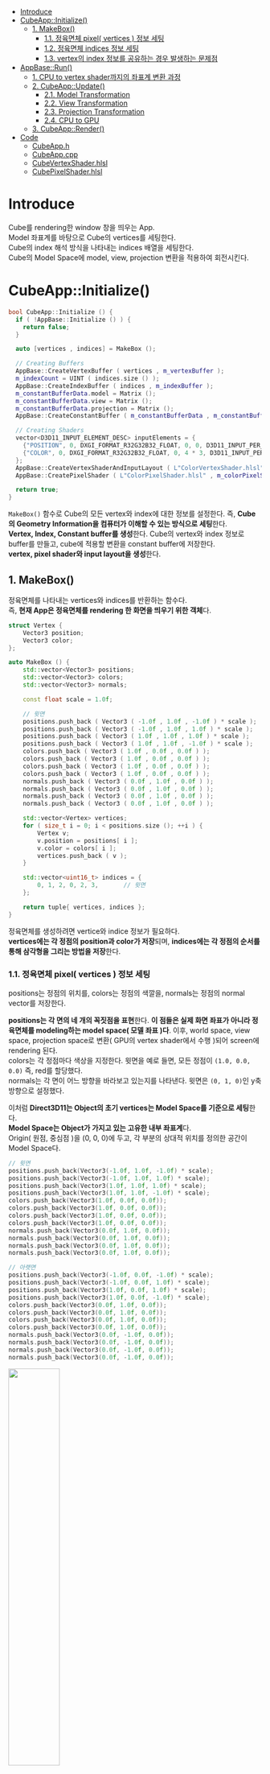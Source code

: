 - [Introduce](#introduce)
- [CubeApp::Initialize()](#cubeappinitialize)
  - [1. MakeBox()](#1-makebox)
    - [1.1. 정육면체 pixel( vertices ) 정보 세팅](#11-정육면체-pixel-vertices--정보-세팅)
    - [1.2. 정육면체 indices 정보 세팅](#12-정육면체-indices-정보-세팅)
    - [1.3. vertex의 index 정보를 공유하는 경우 발생하는 문제점](#13-vertex의-index-정보를-공유하는-경우-발생하는-문제점)
- [AppBase::Run()](#appbaserun)
  - [1. CPU to vertex shader까지의 좌표계 변환 과정](#1-cpu-to-vertex-shader까지의-좌표계-변환-과정)
  - [2. CubeApp::Update()](#2-cubeappupdate)
    - [2.1. Model Transformation](#21-model-transformation)
    - [2.2. View Transformation](#22-view-transformation)
    - [2.3. Projection Transformation](#23-projection-transformation)
    - [2.4. CPU to GPU](#24-cpu-to-gpu)
  - [3. CubeApp::Render()](#3-cubeapprender)
- [Code](#code)
  - [CubeApp.h](#cubeapph)
  - [CubeApp.cpp](#cubeappcpp)
  - [CubeVertexShader.hlsl](#cubevertexshaderhlsl)
  - [CubePixelShader.hlsl](#cubepixelshaderhlsl)

# Introduce
Cube를 rendering한 window 창을 띄우는 App.   
Model 좌표계를 바탕으로 Cube의 vertices를 세팅한다.   
Cube의 index 해석 방식을 나타내는 indices 배열을 세팅한다.   
Cube의 Model Space에 model, view, projection 변환을 적용하여 회전시킨다.   

# CubeApp::Initialize()
```cpp
bool CubeApp::Initialize () {
  if ( !AppBase::Initialize () ) {
    return false;
  }

  auto [vertices , indices] = MakeBox ();

  // Creating Buffers
  AppBase::CreateVertexBuffer ( vertices , m_vertexBuffer );
  m_indexCount = UINT ( indices.size () );
  AppBase::CreateIndexBuffer ( indices , m_indexBuffer );
  m_constantBufferData.model = Matrix ();
  m_constantBufferData.view = Matrix ();
  m_constantBufferData.projection = Matrix ();
  AppBase::CreateConstantBuffer ( m_constantBufferData , m_constantBuffer );

  // Creating Shaders
  vector<D3D11_INPUT_ELEMENT_DESC> inputElements = {
    {"POSITION", 0, DXGI_FORMAT_R32G32B32_FLOAT, 0, 0, D3D11_INPUT_PER_VERTEX_DATA, 0},
    {"COLOR", 0, DXGI_FORMAT_R32G32B32_FLOAT, 0, 4 * 3, D3D11_INPUT_PER_VERTEX_DATA, 0},
  };
  AppBase::CreateVertexShaderAndInputLayout ( L"ColorVertexShader.hlsl" , inputElements , m_colorVertexShader , m_colorInputLayout );
  AppBase::CreatePixelShader ( L"ColorPixelShader.hlsl" , m_colorPixelShader );

  return true;
}
```
`MakeBox()` 함수로 Cube의 모든 vertex와 index에 대한 정보를 설정한다. 즉, **Cube의 Geometry Information을 컴퓨터가 이해할 수 있는 방식으로 세팅**한다.   
**Vertex, Index, Constant buffer를 생성**한다. Cube의 vertex와 index 정보로 buffer를 만들고, cube에 적용할 변환을 constant buffer에 저장한다.   
**vertex, pixel shader와 input layout을 생성**한다.   

## 1. MakeBox()
정육면체를 나타내는 vertices와 indices를 반환하는 함수다.   
즉, **현재 App은 정육면체를 rendering 한 화면을 띄우기 위한 객체**다.   
```cpp
struct Vertex {
	Vector3 position;
	Vector3 color;
};

auto MakeBox () {
	std::vector<Vector3> positions;
	std::vector<Vector3> colors;
	std::vector<Vector3> normals;

	const float scale = 1.0f;

	// 윗면
	positions.push_back ( Vector3 ( -1.0f , 1.0f , -1.0f ) * scale );
	positions.push_back ( Vector3 ( -1.0f , 1.0f , 1.0f ) * scale );
	positions.push_back ( Vector3 ( 1.0f , 1.0f , 1.0f ) * scale );
	positions.push_back ( Vector3 ( 1.0f , 1.0f , -1.0f ) * scale );
	colors.push_back ( Vector3 ( 1.0f , 0.0f , 0.0f ) );
	colors.push_back ( Vector3 ( 1.0f , 0.0f , 0.0f ) );
	colors.push_back ( Vector3 ( 1.0f , 0.0f , 0.0f ) );
	colors.push_back ( Vector3 ( 1.0f , 0.0f , 0.0f ) );
	normals.push_back ( Vector3 ( 0.0f , 1.0f , 0.0f ) );
	normals.push_back ( Vector3 ( 0.0f , 1.0f , 0.0f ) );
	normals.push_back ( Vector3 ( 0.0f , 1.0f , 0.0f ) );
	normals.push_back ( Vector3 ( 0.0f , 1.0f , 0.0f ) );

	std::vector<Vertex> vertices;
	for ( size_t i = 0; i < positions.size (); ++i ) {
		Vertex v;
		v.position = positions[ i ];
		v.color = colors[ i ];
		vertices.push_back ( v );
	}

	std::vector<uint16_t> indices = {
		0, 1, 2, 0, 2, 3,		// 윗면
	};

	return tuple{ vertices, indices };
}
```
정육면체를 생성하려면 vertice와 indice 정보가 필요하다.   
**vertices에는 각 정점의 position과 color가 저장**되며, **indices에는 각 정점의 순서를 통해 삼각형을 그리는 방법을 저장**한다.   

### 1.1. 정육면체 pixel( vertices ) 정보 세팅
positions는 정점의 위치를, colors는 정점의 색깔을, normals는 정점의 normal vector를 저장한다.   

**positions는 각 면의 네 개의 꼭짓점을 표현**한다. **이 점들은 실제 화면 좌표가 아니라 정육면체를 modeling하는 model space( 모델 좌표 )다**. 이후, world space, view space, projection space로 변환( GPU의 vertex shader에서 수행 )되어 screen에 rendering 된다.   
colors는 각 정점마다 색상을 지정한다. 윗면을 예로 들면, 모든 정점이 `(1.0, 0.0, 0.0)` 즉, red를 할당했다.   
normals는 각 면이 어느 방향을 바라보고 있는지를 나타낸다. 윗면은 `(0, 1, 0)`인 y축 방향으로 설정했다.   

이처럼 **Direct3D11는 Object의 초기 vertices는 Model Space를 기준으로 세팅**한다.   
**Model Space는 Object가 가지고 있는 고유한 내부 좌표계**다.   
Origin( 원점, 중심점 )을 (0, 0, 0)에 두고, 각 부분의 상대적 위치를 정의한 공간이 Model Space다.   


```cpp
// 윗면
positions.push_back(Vector3(-1.0f, 1.0f, -1.0f) * scale);
positions.push_back(Vector3(-1.0f, 1.0f, 1.0f) * scale);
positions.push_back(Vector3(1.0f, 1.0f, 1.0f) * scale);
positions.push_back(Vector3(1.0f, 1.0f, -1.0f) * scale);
colors.push_back(Vector3(1.0f, 0.0f, 0.0f));
colors.push_back(Vector3(1.0f, 0.0f, 0.0f));
colors.push_back(Vector3(1.0f, 0.0f, 0.0f));
colors.push_back(Vector3(1.0f, 0.0f, 0.0f));
normals.push_back(Vector3(0.0f, 1.0f, 0.0f));
normals.push_back(Vector3(0.0f, 1.0f, 0.0f));
normals.push_back(Vector3(0.0f, 1.0f, 0.0f));
normals.push_back(Vector3(0.0f, 1.0f, 0.0f));

// 아랫면
positions.push_back(Vector3(-1.0f, 0.0f, -1.0f) * scale);
positions.push_back(Vector3(-1.0f, 0.0f, 1.0f) * scale);
positions.push_back(Vector3(1.0f, 0.0f, 1.0f) * scale);
positions.push_back(Vector3(1.0f, 0.0f, -1.0f) * scale);
colors.push_back(Vector3(0.0f, 1.0f, 0.0f));
colors.push_back(Vector3(0.0f, 1.0f, 0.0f));
colors.push_back(Vector3(0.0f, 1.0f, 0.0f));
colors.push_back(Vector3(0.0f, 1.0f, 0.0f));
normals.push_back(Vector3(0.0f, -1.0f, 0.0f));
normals.push_back(Vector3(0.0f, -1.0f, 0.0f));
normals.push_back(Vector3(0.0f, -1.0f, 0.0f));
normals.push_back(Vector3(0.0f, -1.0f, 0.0f));
```
<div>
  <img src="Images/Initialization/DrawVerticeIndice.jpg" width="45%" />
</div>

종이로 직접 그리면 정점 정보들을 쉽게 알 수 있다.   

### 1.2. 정육면체 indices 정보 세팅
**graphics pipeline에서 primitives를 triangle로 사용하기 때문에, 하나의 사각형을 두 개의 삼각형으로 나누어 표현**한다.   

예를 들면, 윗면을 rendering 하려면 두 개의 삼각형을 이루는 정점의 index를 담는다. `(0, 1, 2)`와 `(0, 2, 3)`으로 두 개의 삼각형을 정의했다.   
rasterizer state에서 `FrontCounterClockWise`를 `FALSE`로 설정하여 삼각형의 앞면을 판단했다.   
정점들이 clock-wise 방향으로 나열된다면, 앞면으로 간주한다.   



### 1.3. vertex의 index 정보를 공유하는 경우 발생하는 문제점
```cpp
vector<uint16_t> indices = {
    0,  1,  2,  0,  2,  3,  // 윗면
    4, 5, 6, 4, 6, 7, // 아랫면
    0, 3, 7, 0, 7, 4, // 앞면
    1, 2, 6, 1, 6, 5, // 뒷면
};
```
vertex의 index 정보를 공유하면 중복되는 정점을 줄여서 메모리 효율을 높일 수 있다.   

![alt text](Images/Initialization/SharedVertices.png)   

하지만 indices에서 정점들을 공유하고 있기 때문에, 윗면과 아랫면의 정점들에 대한 색상 정보가 저장된 후, 다른 면들의 색상 정보는 적용되지 않고 보간( interpolation )을 통해 표현된다.   
즉, **정점 index를 재사용함으로써 색상이 겹치는 문제가 발생**한다.   

![alt text](Images/Initialization/SeparateVertices.png)   

```cpp
vector<uint16_t> indices = {
    0,  1,  2,  0,  2,  3,  // 윗면
    4, 5, 6, 4, 6, 7, // 아랫면
    8, 9, 10, 8, 10, 11, // 앞면
    12, 13, 14, 12, 14, 15, // 뒷면
};
```
각 면을 다른 색상으로 지정하려면, **각 면마다 정점을 별도로 지정하여 정점 공유를 피해야 한다**.   


# AppBase::Run()
모든 자식 Apps는 해당 함수에 맞춰서 구현해야 한다.   
`UpdateGUI()`, `Update()`, `Render()`는 자식 App에서 구현한다.   

`UpdateGUI()`는 [MainLoop.md](/Note/AppFramework/2_MainLoop.md/#21-imgui)를 참고한다.   

## 1. CPU to vertex shader까지의 좌표계 변환 과정
vertex에 대한 변환은 GPU의 shader가 담당하기 때문에 **`positions`의 좌표는 추가적인 변환( model, view, projection )이 없으면 Model Space를 의미**한다.   
Model Space에 vertex shader에서 변환을 적용하는데,   

**model( world ) matrix로 world space( scene에 배치되는 위치와 크기 )**   
**view matrix로 view space( camera 시점 )**   
**projection matrix로 projection( clip ) space( perspective 또는 orthographic 적용한 결과 )**   

로 좌표계를 변환하여 pipeline에 반환한다.   

## 2. CubeApp::Update()
매 프레임마다 model이 어떻게 변하는지 구현한다.   
constant buffer는 dynamic으로 세팅했기 때문에 매 프레임마다 변하는 내용을 CPU에서 GPU로 넘겨줄 수 있도록 준비했다.   
**일반적으로 물체가 어떻게 움직일지는 CPU에서 계산하고, 변환과 관련된 행렬들을 constant buffer로 GPU에게 보낸다**.   
GPU에는 Shader Program이 존재하고, 이러한 program이 constant buffer를 이용하여 물체를 변환시킨다.   
```cpp
void CubeApp::Update ( float dt ) {
  static float rot = 0.0f;
  rot += dt;

  // model 및 view 변환
  m_constantBufferData.model = Matrix::CreateScale ( 0.5f ) * Matrix::CreateRotationY ( rot ) *
    Matrix::CreateTranslation ( Vector3 ( 0.0f , -0.3f , 1.0f ) );
  m_constantBufferData.model = m_constantBufferData.model.Transpose ();

  using namespace DirectX;
  m_constantBufferData.view = XMMatrixLookAtLH ( { 0.0f, 0.0f, -1.0f } , { 0.0f, 0.0f, 1.0f } , { 0.0f, 1.0f, 0.0f } );
  m_constantBufferData.view = m_constantBufferData.view.Transpose ();

  // projection
  const float aspect = AppBase::GetAspectRatio ();
  if ( m_usePerspectiveProjection ) {
    const float fovAngleY = 70.0f * XM_PI / 180.0f;
    m_constantBufferData.projection = XMMatrixPerspectiveFovLH ( fovAngleY , aspect , 0.01f , 100.0f );
  }
  else {
    m_constantBufferData.projection = XMMatrixOrthographicOffCenterLH ( -aspect , aspect , -1.0f , 1.0f , 0.1f , 10.0f );
  }
  m_constantBufferData.projection = m_constantBufferData.projection.Transpose ();

  // constant를 CPU에서 GPU로 복사
  AppBase::UpdateBuffer ( m_constantBufferData , m_constantBuffer );
}
```
매 프레임마다 Cube가 y축을 기준으로 회전한다.   
**GPU는 Shader Program( hlsl )을 사용하기 때문에 SimpleMath의 Matrix 결과를 `Transpose()`로 변환**해야 한다.   

### 2.1. Model Transformation
Model Space를 World Space로 변환한다.   

**DirectX는 Left-Coordinates를 채택하고, DirectXSimpleMath는 Row-major Matrix를 사용**한다.   
따라서 `Matrix::Create{  }`를 사용하면 row-major matrix를 생성한다.   
**하지만 HLSL Shader는 Column-major Matrix를 사용**하기 때문에 SimpleMath의 결과를 GPU로 보내기 전에 `Transpose()`로 변환한다. **Shader는 GPU에서 동작하는 프로그램임을 명심**하자.   

### 2.2. View Transformation
World Space를 View Space로 변환한다.   

view( 시점 )를 변환하는 TIP이 있다.   
model이 왼쪽으로 한 걸음 움직인다는 것은 나머지 세상이 오른쪽으로 살짝 이동한다는 것과 같다.   
실제 세상에선 지구를 움직일 수 없지만, 가상 세계에선 가능하다.   
여기서 `XMMatrixLookAtLH()`를 이용해서 현재 시점을 지정한다.   

### 2.3. Projection Transformation
View Space를 Clip( Projection ) Space로 변환한다.   

[projection image](https://glumpy.readthedocs.io/en/latest/tutorial/cube-ugly.html)   

<img src="Images/CubeApp/Projection.png" width=80% />   

```cpp
// Cube.h
protected:
  bool m_usePerspectiveProjection = true;
```
**perspective projection과 orthographic projection을 사용할 때의 projection을 결정**한다.   

### 2.4. CPU to GPU
앞에서 생성한 constant buffer와 관련된 데이터를 GPU로 보낸다.   

## 3. CubeApp::Render()
Graphics Pipeline을 이용하기 위해 rendering 관련 세팅을 준비한다.   
```cpp
void CubeApp::Render () {
  // Graphics Pipeline을 이용하여 Rendering한다.
  // IA, VS, PS, RS, OM stage가 존재한다.
  // 함수 실행 순서와 Pipeline 순서와 동일하지 않다.
  
  // RS: Rasterization Stage( 3D coordinates(world) -> 2D coordinates(screen) )
  m_devcon->RSSetViewports ( 1 , &m_viewport );

  // 매 프레임마다 이전 프레임을 지운다.
  // render target은 2차원 배열( 화면 )값이므로 이를 clear color 값으로 채운다.
  float clearColor[ 4 ] = { 0.0f, 0.0f, 0.0f, 1.0f };
  m_devcon->ClearRenderTargetView ( m_renderTargetView.Get () , clearColor );
  m_devcon->ClearDepthStencilView ( m_depthStencilView.Get () ,
    D3D11_CLEAR_DEPTH | D3D11_CLEAR_STENCIL , 1.0f , 0 );

  // OM: Output-Merger Stage
  // m_devcon->OMSetRenderTargets ( 1 , m_renderTargetView.GetAddressOf () , nullptr ); DepthBuffer 사용X
  m_devcon->OMSetRenderTargets ( 1 , m_renderTargetView.GetAddressOf () , m_depthStencilView.Get () );
  m_devcon->OMSetDepthStencilState ( m_depthStencilState.Get () , 0 );

  // 어떤 shader를 사용할지
  m_devcon->VSSetShader ( m_colorVertexShader.Get () , 0 , 0 );
  m_devcon->VSSetConstantBuffers ( 0 , 1 , m_constantBuffer.GetAddressOf () ); // VS에서 사용할 cb를 선택
  m_devcon->PSSetShader ( m_colorPixelShader.Get () , 0 , 0 );

  // RS에서 어떤 state를 사용할지
  m_devcon->RSSetState ( m_rasterizerState.Get () );

  // vertex, index buffer 설정
  UINT stride = sizeof ( Vertex );
  UINT offset = 0;
  m_devcon->IASetInputLayout ( m_colorInputLayout.Get () );
  m_devcon->IASetVertexBuffers ( 0 , 1 , m_vertexBuffer.GetAddressOf () , &stride , &offset );
  m_devcon->IASetIndexBuffer ( m_indexBuffer.Get () , DXGI_FORMAT_R16_UINT , 0 );
  m_devcon->IASetPrimitiveTopology ( D3D11_PRIMITIVE_TOPOLOGY_TRIANGLELIST );

  // Rendering 준비가 완료되면, GPU가 Rendering을 시작
  m_devcon->DrawIndexed ( m_indexCount , 0 , 0 );
}
```

# Code
## CubeApp.h
```cpp
#pragma once

#include <algorithm>
#include <memory>

#include "AppBase.h"

namespace pt {

class CubeApp : public AppBase {
public:
	CubeApp ();

	virtual bool Initialize () override;
	virtual void UpdateGUI () override;
	virtual void Update ( float dt ) override;
	virtual void Render () override;

protected:
	ComPtr<ID3D11VertexShader> m_colorVertexShader;
	ComPtr<ID3D11PixelShader> m_colorPixelShader;
	ComPtr<ID3D11InputLayout> m_colorInputLayout;

	ComPtr<ID3D11Buffer> m_vertexBuffer;
	ComPtr<ID3D11Buffer> m_indexBuffer;
	ComPtr<ID3D11Buffer> m_constantBuffer;
	UINT m_indexCount;

	ModelViewProjectionConstantBuffer m_constantBufferData;

	bool m_usePerspectiveProjection = true;
};
}	// namespace pt
```
## CubeApp.cpp
```cpp
#include "CubeApp.h"

#include <tuple>

namespace pt {

using namespace std;

auto MakeBox () {

  vector<Vector3> positions;
  vector<Vector3> colors;
  vector<Vector3> normals;

  const float scale = 1.0f;

  // 윗면
  positions.push_back ( Vector3 ( -1.0f , 1.0f , -1.0f ) * scale );
  positions.push_back ( Vector3 ( -1.0f , 1.0f , 1.0f ) * scale );
  positions.push_back ( Vector3 ( 1.0f , 1.0f , 1.0f ) * scale );
  positions.push_back ( Vector3 ( 1.0f , 1.0f , -1.0f ) * scale );
  colors.push_back ( Vector3 ( 1.0f , 0.0f , 0.0f ) );
  colors.push_back ( Vector3 ( 1.0f , 0.0f , 0.0f ) );
  colors.push_back ( Vector3 ( 1.0f , 0.0f , 0.0f ) );
  colors.push_back ( Vector3 ( 1.0f , 0.0f , 0.0f ) );
  normals.push_back ( Vector3 ( 0.0f , 1.0f , 0.0f ) );
  normals.push_back ( Vector3 ( 0.0f , 1.0f , 0.0f ) );
  normals.push_back ( Vector3 ( 0.0f , 1.0f , 0.0f ) );
  normals.push_back ( Vector3 ( 0.0f , 1.0f , 0.0f ) );

  // 아랫면
  positions.push_back ( Vector3 ( -1.0f , 0.0f , -1.0f ) * scale );
  positions.push_back ( Vector3 ( -1.0f , 0.0f , 1.0f ) * scale );
  positions.push_back ( Vector3 ( 1.0f , 0.0f , 1.0f ) * scale );
  positions.push_back ( Vector3 ( 1.0f , 0.0f , -1.0f ) * scale );
  colors.push_back ( Vector3 ( 0.0f , 1.0f , 0.0f ) );
  colors.push_back ( Vector3 ( 0.0f , 1.0f , 0.0f ) );
  colors.push_back ( Vector3 ( 0.0f , 1.0f , 0.0f ) );
  colors.push_back ( Vector3 ( 0.0f , 1.0f , 0.0f ) );
  normals.push_back ( Vector3 ( 0.0f , -1.0f , 0.0f ) );
  normals.push_back ( Vector3 ( 0.0f , -1.0f , 0.0f ) );
  normals.push_back ( Vector3 ( 0.0f , -1.0f , 0.0f ) );
  normals.push_back ( Vector3 ( 0.0f , -1.0f , 0.0f ) );

  // 앞면
  positions.push_back ( Vector3 ( -1.0f , 1.0f , -1.0f ) * scale );
  positions.push_back ( Vector3 ( 1.0f , 1.0f , -1.0f ) * scale );
  positions.push_back ( Vector3 ( 1.0f , 0.0f , -1.0f ) * scale );
  positions.push_back ( Vector3 ( -1.0f , 0.0f , -1.0f ) * scale );
  colors.push_back ( Vector3 ( 0.0f , 0.0f , 1.0f ) );
  colors.push_back ( Vector3 ( 0.0f , 0.0f , 1.0f ) );
  colors.push_back ( Vector3 ( 0.0f , 0.0f , 1.0f ) );
  colors.push_back ( Vector3 ( 0.0f , 0.0f , 1.0f ) );
  normals.push_back ( Vector3 ( 0.0f , 0.0f , -1.0f ) );
  normals.push_back ( Vector3 ( 0.0f , 0.0f , -1.0f ) );
  normals.push_back ( Vector3 ( 0.0f , 0.0f , -1.0f ) );
  normals.push_back ( Vector3 ( 0.0f , 0.0f , -1.0f ) );


  // 뒷면
  positions.push_back ( Vector3 ( -1.0f , 1.0f , 1.0f ) * scale );
  positions.push_back ( Vector3 ( 1.0f , 1.0f , 1.0f ) * scale );
  positions.push_back ( Vector3 ( 1.0f , 0.0f , 1.0f ) * scale );
  positions.push_back ( Vector3 ( -1.0f , 0.0f , 1.0f ) * scale );
  colors.push_back ( Vector3 ( 0.5f , 0.0f , 0.0f ) );
  colors.push_back ( Vector3 ( 0.5f , 0.0f , 0.0f ) );
  colors.push_back ( Vector3 ( 0.5f , 0.0f , 0.0f ) );
  colors.push_back ( Vector3 ( 0.5f , 0.0f , 0.0f ) );
  normals.push_back ( Vector3 ( 0.0f , 0.0f , 1.0f ) );
  normals.push_back ( Vector3 ( 0.0f , 0.0f , 1.0f ) );
  normals.push_back ( Vector3 ( 0.0f , 0.0f , 1.0f ) );
  normals.push_back ( Vector3 ( 0.0f , 0.0f , 1.0f ) );

  // 왼쪽
  positions.push_back ( Vector3 ( 1.0f , 1.0f , -1.0f ) * scale );
  positions.push_back ( Vector3 ( 1.0f , 1.0f , 1.0f ) * scale );
  positions.push_back ( Vector3 ( 1.0f , 0.0f , 1.0f ) * scale );
  positions.push_back ( Vector3 ( 1.0f , 0.0f , -1.0f ) * scale );
  colors.push_back ( Vector3 ( 0.0f , 0.5f , 0.25f ) );
  colors.push_back ( Vector3 ( 0.0f , 0.5f , 0.25f ) );
  colors.push_back ( Vector3 ( 0.0f , 0.5f , 0.25f ) );
  colors.push_back ( Vector3 ( 0.0f , 0.5f , 0.25f ) );
  normals.push_back ( Vector3 ( 1.0f , 0.0f , 0.0f ) );
  normals.push_back ( Vector3 ( 1.0f , 0.0f , 0.0f ) );
  normals.push_back ( Vector3 ( 1.0f , 0.0f , 0.0f ) );
  normals.push_back ( Vector3 ( 1.0f , 0.0f , 0.0f ) );

  // 오른쪽
  positions.push_back ( Vector3 ( -1.0f , 1.0f , 1.0f ) * scale );
  positions.push_back ( Vector3 ( -1.0f , 1.0f , -1.0f ) * scale );
  positions.push_back ( Vector3 ( -1.0f , 0.0f , -1.0f ) * scale );
  positions.push_back ( Vector3 ( -1.0f , 0.0f , 1.0f ) * scale );
  colors.push_back ( Vector3 ( 0.0f , 0.0f , 0.25f ) );
  colors.push_back ( Vector3 ( 0.0f , 0.0f , 0.25f ) );
  colors.push_back ( Vector3 ( 0.0f , 0.0f , 0.25f ) );
  colors.push_back ( Vector3 ( 0.0f , 0.0f , 0.25f ) );
  normals.push_back ( Vector3 ( -1.0f , 0.0f , 0.0f ) );
  normals.push_back ( Vector3 ( -1.0f , 0.0f , 0.0f ) );
  normals.push_back ( Vector3 ( -1.0f , 0.0f , 0.0f ) );
  normals.push_back ( Vector3 ( -1.0f , 0.0f , 0.0f ) );

  vector<Vertex> vertices;
  for ( size_t i = 0; i < positions.size (); i++ ) {
    Vertex v;
    v.position = positions[ i ];
    v.color = colors[ i ];
    vertices.push_back ( v );
  }

  vector<uint16_t> indices = {
      0,  1,  2,  0,  2,  3,  // 윗면
      4, 5, 6, 4, 6, 7, // 아랫면
      8, 9, 10, 8, 10, 11, // 앞면
      12, 13, 14, 12, 14, 15, // 뒷면
      16, 17, 18, 16, 18, 19, // 왼쪽
      20, 21, 22, 20, 22, 23, // 오른쪽
  };

  return tuple{ vertices, indices };
}

CubeApp::CubeApp () : AppBase () , m_indexCount ( 0 ) {}

bool CubeApp::Initialize () {
  if ( !AppBase::Initialize () ) {
    return false;
  }

  auto [vertices , indices] = MakeBox ();

  // Creating Buffers
  AppBase::CreateVertexBuffer ( vertices , m_vertexBuffer );
  m_indexCount = UINT ( indices.size () );
  AppBase::CreateIndexBuffer ( indices , m_indexBuffer );
  m_constantBufferData.model = Matrix ();
  m_constantBufferData.view = Matrix ();
  m_constantBufferData.projection = Matrix ();
  AppBase::CreateConstantBuffer ( m_constantBufferData , m_constantBuffer );

  // Creating Shaders
  vector<D3D11_INPUT_ELEMENT_DESC> inputElements = {
    {"POSITION", 0, DXGI_FORMAT_R32G32B32_FLOAT, 0, 0, D3D11_INPUT_PER_VERTEX_DATA, 0},
    {"COLOR", 0, DXGI_FORMAT_R32G32B32_FLOAT, 0, 4 * 3, D3D11_INPUT_PER_VERTEX_DATA, 0},
  };
  AppBase::CreateVertexShaderAndInputLayout ( L"CubeVertexShader.hlsl" , inputElements , m_colorVertexShader , m_colorInputLayout );
  AppBase::CreatePixelShader ( L"CubePixelShader.hlsl" , m_colorPixelShader );

  return true;
}

void CubeApp::UpdateGUI () {
  ImGui::Checkbox ( "usePerspectiveProjection" , &m_usePerspectiveProjection );
}

void CubeApp::Update ( float dt )
{
  // 시간이 흐르면서 Cube를 회전시킨다.
  static float rot = 0.0f;
  rot += dt;

  // model 및 view 변환
  m_constantBufferData.model = Matrix::CreateScale ( 0.5f ) * Matrix::CreateRotationY ( rot ) *
    Matrix::CreateTranslation ( Vector3 ( 0.0f , -0.3f , 1.0f ) );
  m_constantBufferData.model = m_constantBufferData.model.Transpose ();

  using namespace DirectX;
  m_constantBufferData.view = XMMatrixLookAtLH ( { 0.0f, 1.0f, -1.0f } , { 0.0f, 0.0f, 1.0f } , { 0.0f, 1.0f, 0.0f } );
  m_constantBufferData.view = m_constantBufferData.view.Transpose ();

  // projection
  const float aspect = AppBase::GetAspectRatio ();
  if ( m_usePerspectiveProjection ) {
    const float fovAngleY = 70.0f * XM_PI / 180.0f;
    m_constantBufferData.projection = XMMatrixPerspectiveFovLH ( fovAngleY , aspect , 0.01f , 100.0f );
  }
  else {
    m_constantBufferData.projection = XMMatrixOrthographicOffCenterLH ( -aspect , aspect , -1.0f , 1.0f , 0.1f , 10.0f );
  }
  m_constantBufferData.projection = m_constantBufferData.projection.Transpose ();

  // constant를 CPU에서 GPU로 복사
  AppBase::UpdateBuffer ( m_constantBufferData , m_constantBuffer );
}

void CubeApp::Render ()
{
  // Graphics Pipeline을 이용하여 Rendering한다.
  // IA, VS, PS, RS, OM stage가 존재한다.
  // 함수 실행 순서와 Pipeline 순서와 동일하지 않다.
  
  // RS: Rasterization Stage( 3D coordinates(world) -> 2D coordinates(screen) )
  m_devcon->RSSetViewports ( 1 , &m_viewport );

  // 매 프레임마다 이전 프레임을 지운다.
  // render target은 2차원 배열( 화면 )값이므로 이를 clear color 값으로 채운다.
  float clearColor[ 4 ] = { 0.0f, 0.0f, 0.0f, 1.0f };
  m_devcon->ClearRenderTargetView ( m_renderTargetView.Get () , clearColor );
  m_devcon->ClearDepthStencilView ( m_depthStencilView.Get () ,
    D3D11_CLEAR_DEPTH | D3D11_CLEAR_STENCIL , 1.0f , 0 );

  // OM: Output-Merger Stage
  // m_devcon->OMSetRenderTargets ( 1 , m_renderTargetView.GetAddressOf () , nullptr ); DepthBuffer 사용X
  m_devcon->OMSetRenderTargets ( 1 , m_renderTargetView.GetAddressOf () , m_depthStencilView.Get () );
  m_devcon->OMSetDepthStencilState ( m_depthStencilState.Get () , 0 );

  // 어떤 shader를 사용할지
  m_devcon->VSSetShader ( m_colorVertexShader.Get () , 0 , 0 );
  m_devcon->VSSetConstantBuffers ( 0 , 1 , m_constantBuffer.GetAddressOf () ); // VS에서 사용할 cb를 선택
  m_devcon->PSSetShader ( m_colorPixelShader.Get () , 0 , 0 );

  // RS에서 어떤 state를 사용할지
  m_devcon->RSSetState ( m_rasterizerState.Get () );

  // vertex, index buffer 설정
  UINT stride = sizeof ( Vertex );
  UINT offset = 0;
  m_devcon->IASetInputLayout ( m_colorInputLayout.Get () );
  m_devcon->IASetVertexBuffers ( 0 , 1 , m_vertexBuffer.GetAddressOf () , &stride , &offset );
  m_devcon->IASetIndexBuffer ( m_indexBuffer.Get () , DXGI_FORMAT_R16_UINT , 0 );
  m_devcon->IASetPrimitiveTopology ( D3D11_PRIMITIVE_TOPOLOGY_TRIANGLELIST );

  // Rendering 준비가 완료되면, GPU가 Rendering을 시작
  m_devcon->DrawIndexed ( m_indexCount , 0 , 0 );
}

}	// namespace pt
```
## CubeVertexShader.hlsl
```cpp
cbuffer ModelViewProjectionConstantBuffer : register(b0)
{
    matrix model;
    matrix view;
    matrix projection;
};

struct VertexShaderInput
{
    float3 pos : POSITION;
    float3 color : COLOR0;
};

struct PixelShaderInput
{
    float4 pos : SV_POSITION;
    float3 color : COLOR;
};

PixelShaderInput main(VertexShaderInput input)
{
    PixelShaderInput output;
    float4 pos = float4(input.pos, 1.0f);
    pos = mul(pos, model);
    pos = mul(pos, view);
    pos = mul(pos, projection);

    output.pos = pos;
    output.color = input.color;

    return output;
}
```

## CubePixelShader.hlsl
```cpp
struct PixelShaderInput {
    float4 pos : SV_POSITION;
    float3 color : COLOR;
};

float4 main(PixelShaderInput input) : SV_TARGET {

    // Use the interpolated vertex color
    return float4(input.color, 1.0f);
}
```
